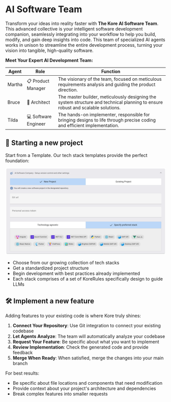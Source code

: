 # AI Software Team

Transform your ideas into reality faster with **The Kore AI Software Team**. This advanced collective is your intelligent software development companion, seamlessly integrating into your workflow to help you build, modify, and gain deep insights into code. This team of specialized AI agents works in unison to streamline the entire development process, turning your vision into tangible, high-quality software.

**Meet Your Expert AI Development Team:**

| Agent     | Role                  | Function |
|-----------|-----------------------|----------|
| Martha    | 📋 Product Manager   | The visionary of the team, focused on meticulous requirements analysis and guiding the product direction. |
| Bruce     | 📐 Architect         | The master builder, meticulously designing the system structure and technical planning to ensure robust and scalable solutions. |
| Tilda     | 💻 Software Engineer | The hands-on implementer, responsible for bringing designs to life through precise coding and efficient implementation. |

## 🤖 Starting a new project

Start from a Template. Our tech stack templates provide the perfect foundation:

![image.png](./assets/start_from_template.png)

- Choose from our growing collection of tech stacks
- Get a standardized project structure
- Begin development with best practices already implemented
- Each stack comprises of a set of KoreRules specifically design to guide LLMs

## 🛠️ Implement a new feature

Adding features to your existing code is where Kore truly shines:

1. **Connect Your Repository**: Use Git integration to connect your existing codebase
2. **Let Agents Analyze**: The team will automatically analyze your codebase
3. **Request Your Feature**: Be specific about what you want to implement
4. **Review Implementation**: Check the generated code and provide feedback
5. **Merge When Ready**: When satisfied, merge the changes into your main branch

For best results:

- Be specific about file locations and components that need modification
- Provide context about your project's architecture and dependencies
- Break complex features into smaller requests